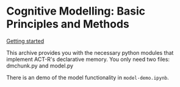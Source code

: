 # Cognitive Modelling: Basic Principles and Methods

[Getting started](getting-started-with-jupyter.md)

This archive provides you with the necessary python modules that implement ACT-R's declarative memory. You only need two files: dmchunk.py and model.py

There is an demo of the model functionality in `model-demo.ipynb`.